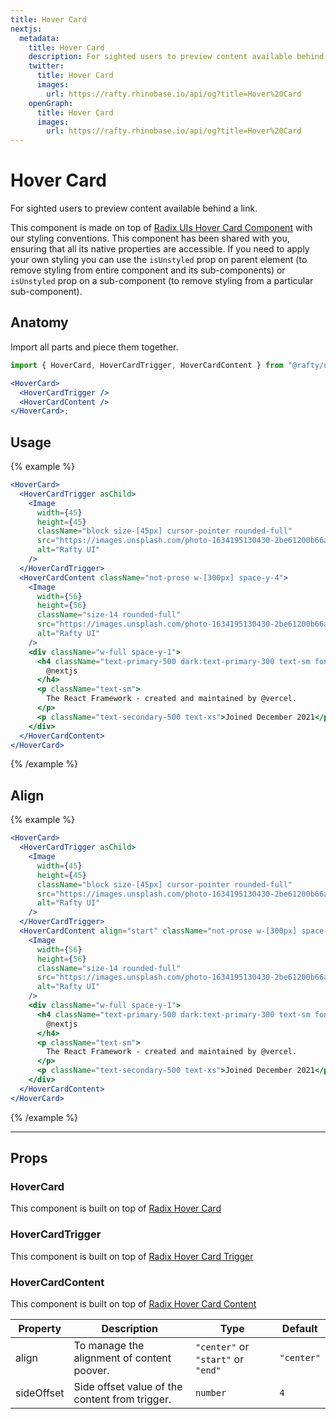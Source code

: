 ```yaml
---
title: Hover Card
nextjs:
  metadata:
    title: Hover Card
    description: For sighted users to preview content available behind a link.
    twitter:
      title: Hover Card
      images:
        url: https://rafty.rhinobase.io/api/og?title=Hover%20Card
    openGraph:
      title: Hover Card
      images:
        url: https://rafty.rhinobase.io/api/og?title=Hover%20Card
---
```


# Hover Card

For sighted users to preview content available behind a link.

This component is made on top of [Radix UIs Hover Card Component](https://www.radix-ui.com/primitives/docs/components/hover-card) with our styling conventions. This component has been shared with you, ensuring that all its native properties are accessible. If you need to apply your own styling you can use the `isUnstyled` prop on parent element (to remove styling from entire component and its sub-components) or `isUnstyled` prop on a sub-component (to remove styling from a particular sub-component).

## Anatomy

Import all parts and piece them together.

```jsx
import { HoverCard, HoverCardTrigger, HoverCardContent } from "@rafty/ui";

<HoverCard>
  <HoverCardTrigger />
  <HoverCardContent />
</HoverCard>;
```

## Usage

{% example %}

```jsx
<HoverCard>
  <HoverCardTrigger asChild>
    <Image
      width={45}
      height={45}
      className="block size-[45px] cursor-pointer rounded-full"
      src="https://images.unsplash.com/photo-1634195130430-2be61200b66a?ixlib=rb-4.0.3&ixid=M3wxMjA3fDB8MHxzZWFyY2h8MjkyfHxjYXJ0b29ufGVufDB8fDB8fHww&auto=format&fit=crop&w=500&q=60"
      alt="Rafty UI"
    />
  </HoverCardTrigger>
  <HoverCardContent className="not-prose w-[300px] space-y-4">
    <Image
      width={56}
      height={56}
      className="size-14 rounded-full"
      src="https://images.unsplash.com/photo-1634195130430-2be61200b66a?ixlib=rb-4.0.3&ixid=M3wxMjA3fDB8MHxzZWFyY2h8MjkyfHxjYXJ0b29ufGVufDB8fDB8fHww&auto=format&fit=crop&w=500&q=60"
      alt="Rafty UI"
    />
    <div className="w-full space-y-1">
      <h4 className="text-primary-500 dark:text-primary-300 text-sm font-semibold">
        @nextjs
      </h4>
      <p className="text-sm">
        The React Framework - created and maintained by @vercel.
      </p>
      <p className="text-secondary-500 text-xs">Joined December 2021</p>
    </div>
  </HoverCardContent>
</HoverCard>
```

{% /example %}

## Align

{% example %}

```jsx
<HoverCard>
  <HoverCardTrigger asChild>
    <Image
      width={45}
      height={45}
      className="block size-[45px] cursor-pointer rounded-full"
      src="https://images.unsplash.com/photo-1634195130430-2be61200b66a?ixlib=rb-4.0.3&ixid=M3wxMjA3fDB8MHxzZWFyY2h8MjkyfHxjYXJ0b29ufGVufDB8fDB8fHww&auto=format&fit=crop&w=500&q=60"
      alt="Rafty UI"
    />
  </HoverCardTrigger>
  <HoverCardContent align="start" className="not-prose w-[300px] space-y-4">
    <Image
      width={56}
      height={56}
      className="size-14 rounded-full"
      src="https://images.unsplash.com/photo-1634195130430-2be61200b66a?ixlib=rb-4.0.3&ixid=M3wxMjA3fDB8MHxzZWFyY2h8MjkyfHxjYXJ0b29ufGVufDB8fDB8fHww&auto=format&fit=crop&w=500&q=60"
      alt="Rafty UI"
    />
    <div className="w-full space-y-1">
      <h4 className="text-primary-500 dark:text-primary-300 text-sm font-semibold">
        @nextjs
      </h4>
      <p className="text-sm">
        The React Framework - created and maintained by @vercel.
      </p>
      <p className="text-secondary-500 text-xs">Joined December 2021</p>
    </div>
  </HoverCardContent>
</HoverCard>
```

{% /example %}

---

## Props

### HoverCard

This component is built on top of [Radix Hover Card](https://www.radix-ui.com/primitives/docs/components/hover-card#root)

### HoverCardTrigger

This component is built on top of [Radix Hover Card Trigger](https://www.radix-ui.com/primitives/docs/components/hover-card#trigger)

### HoverCardContent

This component is built on top of [Radix Hover Card Content](https://www.radix-ui.com/primitives/docs/components/hover-card#content)

| Property   | Description                                    | Type                               | Default    |
| ---------- | ---------------------------------------------- | ---------------------------------- | ---------- |
| align      | To manage the alignment of content poover.     | `"center"` or `"start"` or `"end"` | `"center"` |
| sideOffset | Side offset value of the content from trigger. | `number`                           | `4`        |
